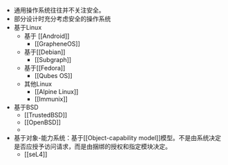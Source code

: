 - 通用操作系统往往并不关注安全。
- 部分设计时充分考虑安全的操作系统
- 基于Linux
	- 基于 [[Android]]
		- [[GrapheneOS]]
	- 基于[[Debian]]
		- [[Subgraph]]
	- 基于[[Fedora]]
		- [[Qubes OS]]
	- 其他Linux
		- [[Alpine Linux]]
		- [[Immunix]]
- 基于BSD
	- [[TrustedBSD]]
	- [[OpenBSD]]
	-
- 基于对象-能力系统：基于[[Object-capability model]]模型。不是由系统决定是否应授予访问请求，而是由捆绑的授权和指定模块决定。
	- [[seL4]]